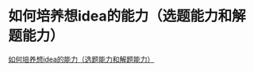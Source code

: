 # 如何培养想idea的能力（选题能力和解题能力）

[如何培养想idea的能力（选题能力和解题能力）](https://pengsida.notion.site/idea-da6ce171c13846b7a7ffaa7473ffa6ea)

